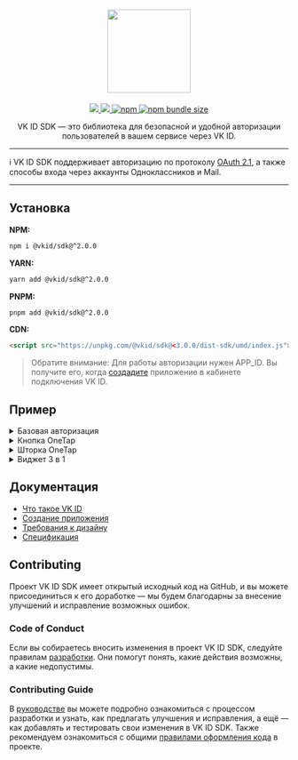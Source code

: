 <div align="center">
  <h1 align="center">
    <img width="150" class="figure" src="https://unpkg.com/@vkid/sdk@0.0.1-alpha/logo.svg"/>
  </h1>
  <p align="center">
    <a href="LICENSE">
      <img src="https://img.shields.io/npm/l/@vkid/sdk?maxAge=3600">
    </a>
    <a href="https://npmjs.com/package/@vkid/sdk">
      <img src="https://img.shields.io/npm/v/@vkid/sdk/latest.svg?maxAge=3600">
    </a>
    <a href="https://npmjs.com/package/@vkid/sdk">
      <img alt="npm" src="https://img.shields.io/npm/dw/%40vkid%2Fsdk">
    </a>
    <a href="https://npmjs.com/package/@vkid/sdk">
      <img alt="npm bundle size" src="https://img.shields.io/bundlephobia/minzip/%40vkid%2Fsdk@latest">
    </a>
  </p>
  <p align="center">
    VK ID SDK — это библиотека для безопасной и удобной авторизации пользователей в вашем сервисе через VK ID.
  </p>
</div>

---

ℹ️ VK ID SDK поддерживает авторизацию по протоколу [OAuth 2.1](https://datatracker.ietf.org/doc/html/draft-ietf-oauth-v2-1-10), а также способы входа через аккаунты Одноклассников и Mail.

---

## Установка

**NPM:**

```sh
npm i @vkid/sdk@^2.0.0
```

**YARN:**

```sh
yarn add @vkid/sdk@^2.0.0
```

**PNPM:**

```sh
pnpm add @vkid/sdk@^2.0.0
```

**CDN:**

```html
<script src="https://unpkg.com/@vkid/sdk@<3.0.0/dist-sdk/umd/index.js"></script>
```

> Обратите внимание: Для работы авторизации нужен APP_ID. Вы получите его, когда [создадите](https://id.vk.com/business/go/docs/ru/vkid/latest/vk-id/connection/create-application) приложение в кабинете подключения VK ID.

## Пример

<details>
  <summary>Базовая авторизация</summary>

```javascript
import * as VKID from '@vkid/sdk';

VKID.Config.init({
  app: APP_ID,
  redirectUrl: 'https://example.com',
  state: 'state',
  codeVerifier: 'codeVerifier',
  scope: 'phone email',
});


const authButton = document.getElementById('vk_auth_button');

authButton.onclick = () => {
  // После авторизации будет редирект на адрес, указанный в параметре redirectUrl
  VKID.Auth.login()
    .catch(console.error);
};
```
Подробнее - в документации по [ссылке](https://id.vk.com/about/business/go/docs/ru/vkid/latest/vk-id/connection/elements/custom-button/custom-button-web).
</details>

<details>
  <summary>Кнопка OneTap</summary>

```javascript
import * as VKID from '@vkid/sdk';

VKID.Config.init({
  app: APP_ID,
  redirectUrl: 'https://example.com',
  state: 'state',
  codeVerifier: 'codeVerifier',
  scope: 'phone email',
});

const oneTap = new VKID.OneTap();

const container = document.getElementById('VkIdSdkOneTap');

if (container) {
  oneTap
    .render({ container })
    .on(VKID.WidgetEvents.ERROR, console.error);
}
```
Подробнее - в документации по [ссылке](https://id.vk.com/about/business/go/docs/ru/vkid/latest/vk-id/connection/elements/onetap-button/onetap-web).
</details>

<details>
  <summary>Шторка OneTap</summary>

```javascript
import * as VKID from '@vkid/sdk';

VKID.Config.init({
  app: APP_ID,
  redirectUrl: 'https://example.com',
  state: 'state',
  codeVerifier: 'codeVerifier',
  scope: 'phone email',
});

const floatingOneTap = new VKID.FlotingOneTap();

floatingOneTap
  .render({ appName: APP_NAME })
  .on(VKID.WidgetEvents.ERROR, console.error);

```
Подробнее - в документации по [ссылке](https://id.vk.com/about/business/go/docs/ru/vkid/latest/vk-id/connection/elements/onetap-drawer/floating-onetap-web).
</details>

<details>
  <summary>Виджет 3 в 1</summary>

```javascript
import * as VKID from '@vkid/sdk';

VKID.Config.init({
  app: APP_ID,
  redirectUrl: 'https://example.com',
  state: 'state',
  codeVerifier: 'codeVerifier',
  scope: 'phone email',
});

const oauthList = new VKID.OAuthList();

const container = document.getElementById('VkIdSdkOAuthList');

const oauthListNames = [
  VKID.OAuthName.VK,
  VKID.OAuthName.MAIL,
  VKID.OAuthName.OK,
];

if (container) {
  oauthList
    .render({ container, oauthList: oauthListNames })
    .on(VKID.WidgetEvents.ERROR, handleError);
}

```
Подробнее - в документации по [ссылке](https://id.vk.com/about/business/go/docs/ru/vkid/latest/vk-id/connection/elements/widget-3-1/three-in-one-web).
</details>

## Документация

- [Что такое VK ID](https://id.vk.com/about/business/go/docs/ru/vkid/latest/vk-id/intro/start-page)
- [Создание приложения](https://id.vk.com/about/business/go/docs/ru/vkid/latest/vk-id/connection/create-application)
- [Требования к дизайну](https://id.vk.com/about/business/go/docs/ru/vkid/latest/vk-id/connection/guidelines/design-rules-oauth)
- [Спецификация](https://vkcom.github.io/vkid-web-sdk/docs)

## Contributing

Проект VK ID SDK имеет открытый исходный код на GitHub, и вы можете присоединиться к его доработке — мы будем благодарны за внесение улучшений и исправление возможных ошибок.

### Code of Conduct

Если вы собираетесь вносить изменения в проект VK ID SDK, следуйте правилам [разработки](CODE_OF_CONDUCT.md). Они помогут понять, какие действия возможны, а какие недопустимы.

### Contributing Guide

В [руководстве](CONTRIBUTING.md) вы можете подробно ознакомиться с процессом разработки и узнать, как предлагать улучшения и исправления, а ещё — как добавлять и тестировать свои изменения в VK ID SDK.
Также рекомендуем ознакомиться с общими [правилами оформления кода](CODE_STYLE.md) в проекте.
